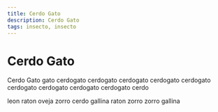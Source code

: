 ```yaml
---
title: Cerdo Gato
description: Cerdo Gato
tags: insecto, insecto
---
```


# Cerdo Gato

Cerdo Gato gato cerdogato cerdogato cerdogato cerdogato cerdogato cerdogato cerdogato cerdogato cerdogato cerdo

leon raton oveja zorro cerdo gallina raton zorro zorro gallina